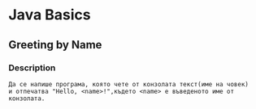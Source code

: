 # Java Basics

## Greeting by Name

### Description

    Да се напише програма, която чете от конзолата текст(име на човек) 
    и отпечатва "Hello, <name>!",където <name> е въведеното име от конзолата.